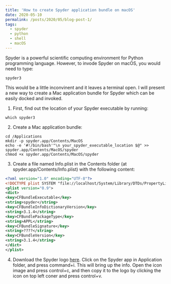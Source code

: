 ```yaml
---
title: 'How to create Spyder application bundle on macOS'
date: 2020-05-10
permalink: /posts/2020/05/blog-post-1/
tags:
  - spyder
  - python
  - shell
  - macOS
---
```


Spyder is a powerful scientific computing environment for Python programming language. However, to invode Spyder on macOS, you would need to type: 

```shell
spyder3
```

This would be a little inconvinent and it leaves a terminal open. I will present a new way to create a Mac application bundle for Spyder which can be easily docked and invoked.

1. First, find out the location of your Spyder executable by running:

```shell
which spyder3
```

2. Create a Mac application bundle:

```shell
cd /Applications
mkdir -p spyder.app/Contents/MacOS
echo -e '#!/bin/bash'"\n your_spyder_executable_location $@" >> spyder.app/Contents/MacOS/spyder
chmod +x spyder.app/Contents/MacOS/spyder
```

3. Create a file named Info.plist in the Contents folder (at spyder.app/Contents/Info.plist) with the following content:

```xml
<?xml version="1.0" encoding="UTF-8"?>
<!DOCTYPE plist SYSTEM "file://localhost/System/Library/DTDs/PropertyList.dtd">
<plist version="0.9">
<dict>
<key>CFBundleExecutable</key>
<string>spyder</string>
<key>CFBundleInfoDictionaryVersion</key>
<string>3.1.4</string>
<key>CFBundlePackageType</key>
<string>APPL</string>
<key>CFBundleSignature</key>
<string>????</string>
<key>CFBundleVersion</key>
<string>3.1.4</string>
</dict>
</plist>
```

4. Download the Spyder logo [here](https://github.com/spyder-ide/spyder/tree/master/img_src). Click on the Spyder app in Application folder, and press command+i. This will bring up the info. Open the icon image and press control+c, and then copy it to the logo by clicking the icon on top left coner and press control+v.
